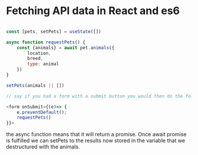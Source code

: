 # Fetching API data in React and es6

```js

const [pets, setPets] = useState([])

async function requestPets() {
    const {animals} = await pet.animals({
        location, 
        breed, 
        type: animal
    })
}

setPets(animals || [])

// say if you had a form with a submit button you would then do the following 

<form onSubmit={(e)=> {
    e.preventDefault();
    requestPets()
}}>


```

the async function means that it will return a promise. Once await promise is fulfilled we can setPets 
to the results now stored in the variable that we destructured with the animals. 